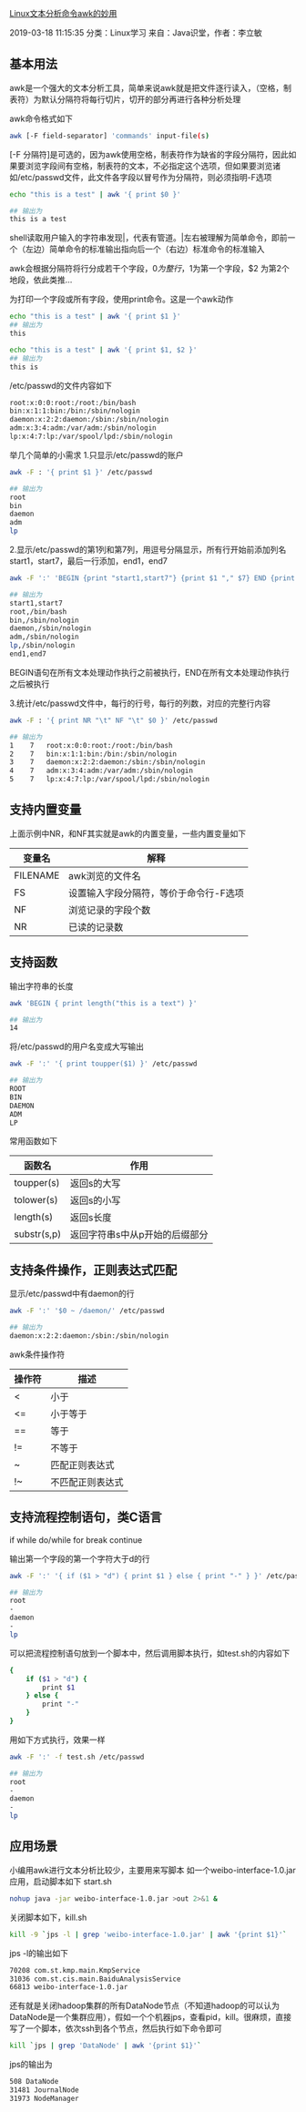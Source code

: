 


[Linux文本分析命令awk的妙用](https://www.itcodemonkey.com/article/13545.html)

2019-03-18 11:15:35 分类：Linux学习
来自：Java识堂，作者：李立敏

## 基本用法
awk是一个强大的文本分析工具，简单来说awk就是把文件逐行读入，（空格，制表符）为默认分隔符将每行切片，切开的部分再进行各种分析处理



awk命令格式如下
```sh
awk [-F field-separator] 'commands' input-file(s)
```

[-F 分隔符]是可选的，因为awk使用空格，制表符作为缺省的字段分隔符，因此如果要浏览字段间有空格，制表符的文本，不必指定这个选项，但如果要浏览诸如/etc/passwd文件，此文件各字段以冒号作为分隔符，则必须指明-F选项


```sh
echo "this is a test" | awk '{ print $0 }'

## 输出为
this is a test
```

shell读取用户输入的字符串发现|，代表有管道。|左右被理解为简单命令，即前一个（左边）简单命令的标准输出指向后一个（右边）标准命令的标准输入



awk会根据分隔符将行分成若干个字段，$0为整行，$1为第一个字段，$2 为第2个地段，依此类推…



为打印一个字段或所有字段，使用print命令。这是一个awk动作


```sh
echo "this is a test" | awk '{ print $1 }'
## 输出为
this

echo "this is a test" | awk '{ print $1, $2 }'
## 输出为
this is
```

/etc/passwd的文件内容如下
```sh
root:x:0:0:root:/root:/bin/bash
bin:x:1:1:bin:/bin:/sbin/nologin
daemon:x:2:2:daemon:/sbin:/sbin/nologin
adm:x:3:4:adm:/var/adm:/sbin/nologin
lp:x:4:7:lp:/var/spool/lpd:/sbin/nologin
```

举几个简单的小需求
1.只显示/etc/passwd的账户


```sh
awk -F : '{ print $1 }' /etc/passwd

## 输出为
root
bin
daemon
adm
lp
```

2.显示/etc/passwd的第1列和第7列，用逗号分隔显示，所有行开始前添加列名start1，start7，最后一行添加，end1，end7


```sh
awk -F ':' 'BEGIN {print "start1,start7"} {print $1 "," $7} END {print "end1,end7"}' /etc/passwd

## 输出为
start1,start7
root,/bin/bash
bin,/sbin/nologin
daemon,/sbin/nologin
adm,/sbin/nologin
lp,/sbin/nologin
end1,end7
```

BEGIN语句在所有文本处理动作执行之前被执行，END在所有文本处理动作执行之后被执行



3.统计/etc/passwd文件中，每行的行号，每行的列数，对应的完整行内容


```sh
awk -F : '{ print NR "\t" NF "\t" $0 }' /etc/passwd

## 输出为
1    7   root:x:0:0:root:/root:/bin/bash
2    7   bin:x:1:1:bin:/bin:/sbin/nologin
3    7   daemon:x:2:2:daemon:/sbin:/sbin/nologin
4    7   adm:x:3:4:adm:/var/adm:/sbin/nologin
5    7   lp:x:4:7:lp:/var/spool/lpd:/sbin/nologin
```

## 支持内置变量
上面示例中NR，和NF其实就是awk的内置变量，一些内置变量如下



变量名 | 解释
---|---
FILENAME | awk浏览的文件名
FS | 设置输入字段分隔符，等价于命令行-F选项
NF | 浏览记录的字段个数
NR | 已读的记录数


## 支持函数
输出字符串的长度
```sh
awk 'BEGIN { print length("this is a text") }'

## 输出为
14
```

将/etc/passwd的用户名变成大写输出
```sh
awk -F ':' '{ print toupper($1) }' /etc/passwd

## 输出为
ROOT
BIN
DAEMON
ADM
LP
```

常用函数如下

函数名 | 作用
---|---
toupper(s) | 返回s的大写
tolower(s) | 返回s的小写
length(s) | 返回s长度
substr(s,p) | 返回字符串s中从p开始的后缀部分


## 支持条件操作，正则表达式匹配


显示/etc/passwd中有daemon的行


```sh
awk -F ':' '$0 ~ /daemon/' /etc/passwd

## 输出为
daemon:x:2:2:daemon:/sbin:/sbin/nologin
```

awk条件操作符

操作符 | 描述
---|---
< | 小于
<= | 小于等于
== | 等于
!= | 不等于
~ | 匹配正则表达式
!~ | 不匹配正则表达式


## 支持流程控制语句，类C语言


if while do/while for break continue

输出第一个字段的第一个字符大于d的行


```sh
awk -F ':' '{ if ($1 > "d") { print $1 } else { print "-" } }' /etc/passwd

## 输出为
root
-
daemon
-
lp
```

可以把流程控制语句放到一个脚本中，然后调用脚本执行，如test.sh的内容如下


```sh
{ 
    if ($1 > "d") {
        print $1 
    } else {
        print "-" 
    } 
}
```

用如下方式执行，效果一样
```sh
awk -F ':' -f test.sh /etc/passwd

## 输出为
root
-
daemon
-
lp
```

## 应用场景


小编用awk进行文本分析比较少，主要用来写脚本
如一个weibo-interface-1.0.jar应用，启动脚本如下
start.sh


```sh
nohup java -jar weibo-interface-1.0.jar >out 2>&1 &
```

关闭脚本如下，kill.sh
```sh
kill -9 `jps -l | grep 'weibo-interface-1.0.jar' | awk '{print $1}'`
```

jps -l的输出如下
```sh
70208 com.st.kmp.main.KmpService
31036 com.st.cis.main.BaiduAnalysisService
66813 weibo-interface-1.0.jar
```

还有就是关闭hadoop集群的所有DataNode节点（不知道hadoop的可以认为DataNode是一个集群应用），假如一个个机器jps，查看pid，kill。很麻烦，直接写了一个脚本，依次ssh到各个节点，然后执行如下命令即可


```sh
kill `jps | grep 'DataNode' | awk '{print $1}'`
```

jps的输出为
```sh
508 DataNode
31481 JournalNode
31973 NodeManager
```
